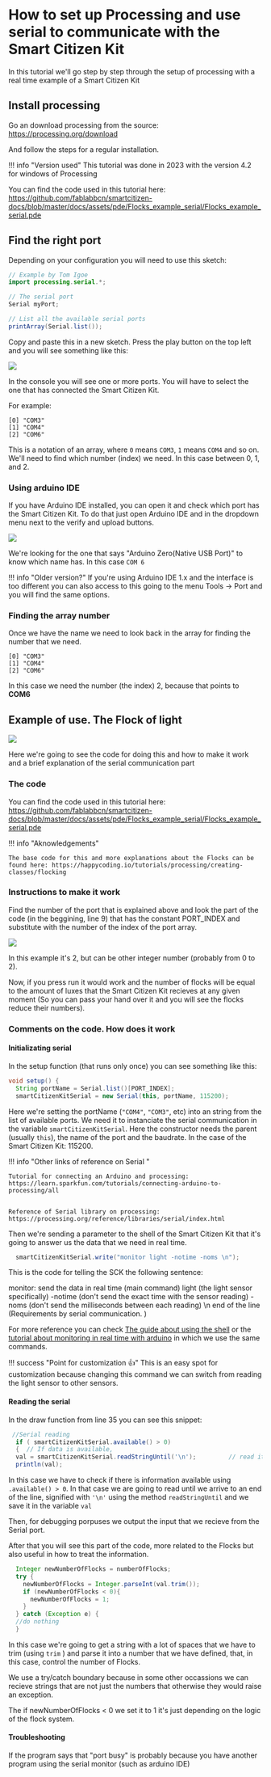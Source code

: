 # How to set up Processing and use serial to communicate with the Smart Citizen Kit

In this tutorial we'll go step by step through the setup of processing with a real time example of a Smart Citizen Kit

## Install processing

Go an download processing from the source: 
https://processing.org/download

And follow the steps for a regular installation. 



!!! info "Version used"
    This tutorial was done in 2023 with the version 4.2 for windows of Processing
    
    
You can find the code used in this tutorial here: https://github.com/fablabbcn/smartcitizen-docs/blob/master/docs/assets/pde/Flocks_example_serial/Flocks_example_serial.pde
    
    
## Find the right port

Depending on your configuration you will need to use this sketch:

```java 
// Example by Tom Igoe
import processing.serial.*;

// The serial port
Serial myPort;       

// List all the available serial ports
printArray(Serial.list());
```

Copy and paste this in a new sketch. Press the play button on the top left and you will see something like this:

![](https://i.imgur.com/ZzrBN5o.png)

In the console you will see one or more ports. You will have to select the one that has connected the Smart Citizen Kit.

For example:

```
[0] "COM3"
[1] "COM4"
[2] "COM6"
```

This is a notation of an array, where `0` means `COM3`, `1` means `COM4` and so on. We'll need to find which number (index) we need. In this case between 0, 1, and 2. 

### Using arduino IDE

If you have Arduino IDE installed, you can open it and check which port has the Smart Citizen Kit. To do that just open Arduino IDE and in the dropdown menu next to the verify and upload buttons. 

![](https://i.imgur.com/rqovYXy.png)

We're looking for the one that says "Arduino Zero(Native USB Port)" to know which name has. In this case `COM 6`

!!! info "Older version?"
    If you're using Arduino IDE 1.x and the interface is too different you can also access to this going to the menu Tools -> Port and you will find the same options. 

### Finding the array number

Once we have the name we need to look back in the array for finding the number that we need.

```
[0] "COM3"
[1] "COM4"
[2] "COM6"
```

In this case we need the number (the index) 2, because that points to **COM6**

## Example of use. The Flock of light

![](https://media.giphy.com/media/b5KYsvAUlcFDn1pyyj/giphy.gif)


Here we're going to see the code for doing this and how to make it work and a brief explanation of the serial communication part 

### The code

You can find the code used in this tutorial here: https://github.com/fablabbcn/smartcitizen-docs/blob/master/docs/assets/pde/Flocks_example_serial/Flocks_example_serial.pde

!!! info "Aknowledgements"

    The base code for this and more explanations about the Flocks can be found here: https://happycoding.io/tutorials/processing/creating-classes/flocking 

### Instructions to make it work

Find the number of the port that is explained above and look the part of the code (in the beggining, line 9) that has the constant PORT_INDEX and substitute with the number of the index of the port array. 


![](https://i.imgur.com/5MqGSL0.png)

In this example it's 2, but can be other integer number (probably from 0 to 2).


Now, if you press run it would work and the number of flocks will be equal to the amount of luxes that the Smart Citizen Kit recieves at any given moment (So you can pass your hand over it and you will see the flocks reduce their numbers). 

### Comments on the code. How does it work

#### Initializating serial

In the setup function (that runs only once) you can see something like this:

```java 
void setup() {
  String portName = Serial.list()[PORT_INDEX]; 
  smartCitizenKitSerial = new Serial(this, portName, 115200);
```

   Here we're setting the portName (`"COM4"`, `"COM3"`, etc) into an string from the list of available ports. We need it to instanciate the serial communication in the variable `smartCitizenKitSerial`. Here the constructor needs the parent (usually `this`), the name of the port and the baudrate. In the case of the Smart Citizen Kit: 115200. 
   
   
   !!! info "Other links of reference on Serial "

    Tutorial for connecting an Arduino and processing:  https://learn.sparkfun.com/tutorials/connecting-arduino-to-processing/all
    
    
    Reference of Serial library on processing: 
    https://processing.org/reference/libraries/serial/index.html
    
   
   Then we're sending a parameter to the shell of the Smart Citizen Kit that it's going to answer us the data that we need in real time. 

```java 
  smartCitizenKitSerial.write("monitor light -notime -noms \n");
```

   This is the code for telling the SCK the following sentence:
   
   monitor: send the data in real time (main command)
       light (the light sensor specifically) 
       -notime (don't send the exact time with the sensor reading) 
       -noms (don't send the milliseconds between each reading)
    \n end of the line (Requirements by serial communication. )
    
 For more reference you can check [The guide about using the shell](https://docs.smartcitizen.me/Guides/getting%20started/Using%20the%20Shell/#set-recording-and-publication-intervals) or the [tutorial about monitoring in real time with arduino](https://docs.smartcitizen.me/Resources/Tutorials/Arduino%20Serial/#connect-to-your-kit) in which we use the same commands. 

 
 !!! success "Point  for customization :+1:"
      This is an easy spot for customization because changing this command we can switch from reading the light sensor to other sensors. 


     
#### Reading the serial

In the draw function from line 35 you can see this snippet:
```java 
 //Serial reading
  if ( smartCitizenKitSerial.available() > 0) 
  {  // If data is available,
  val = smartCitizenKitSerial.readStringUntil('\n');         // read it and store it in val
  println(val);

```
    
In this case we have to check if there is information available using `.available() > 0`. In that case we are going to read until we arrive to an end of the line, signified with `'\n'` using the method `readStringUntil` and we save it in the variable `val`

Then, for debugging porpuses we output the input that we recieve from the Serial port. 

After that you will see this part of the code, more related to the Flocks but also useful in how to treat the information. 

```java 
  Integer newNumberOfFlocks = numberOfFlocks;
  try {
    newNumberOfFlocks = Integer.parseInt(val.trim());
    if (newNumberOfFlocks < 0){
      newNumberOfFlocks = 1;
    }
  } catch (Exception e) {
  //do nothing   
  }
```

In this case we're going to get a string with a lot of spaces that we have to trim (using `trim` ) and parse it into a number that we have defined, that, in this case, control the number of Flocks. 

We use a try/catch boundary because in some other occassions we can recieve strings that are not just the numbers that otherwise they would raise an exception. 

The if newNumberOfFlocks < 0 we set it to 1 it's just depending on the logic of the flock system. 


#### Troubleshooting

If the program says that "port busy" is probably because you have another program using the serial monitor (such as arduino IDE)
